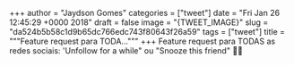 
+++
author = "Jaydson Gomes"
categories = ["tweet"]
date = "Fri Jan 26 12:45:29 +0000 2018"
draft = false
image = "{TWEET_IMAGE}"
slug = "da524b5b58c1d9b65dc766edc743f80643f26a59"
tags = ["tweet"]
title = """Feature request para TODA..."""
+++
Feature request para TODAS as redes sociais: 'Unfollow for a while" ou "Snooze this friend" 🙌🙄

